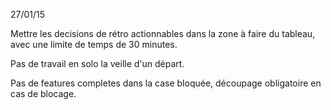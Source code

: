 27/01/15

Mettre les decisions de rétro actionnables dans la zone à faire du tableau, avec une limite de temps de 30 minutes.

Pas de travail en solo la veille d'un départ.

Pas de features completes dans la case bloquée, découpage obligatoire en cas de blocage.



